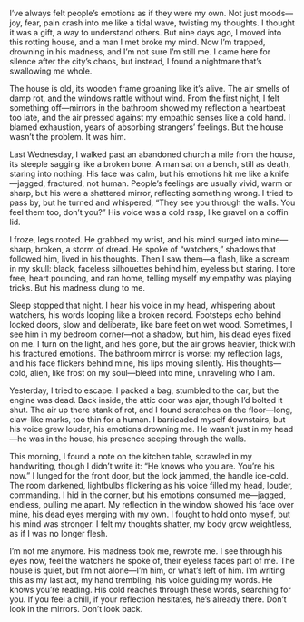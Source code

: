 I’ve always felt people’s emotions as if they were my own. Not just moods—joy, fear, pain crash into me like a tidal wave, twisting my thoughts. I thought it was a gift, a way to understand others. But nine days ago, I moved into this rotting house, and a man I met broke my mind. Now I’m trapped, drowning in his madness, and I’m not sure I’m still me. I came here for silence after the city’s chaos, but instead, I found a nightmare that’s swallowing me whole.

The house is old, its wooden frame groaning like it’s alive. The air smells of damp rot, and the windows rattle without wind. From the first night, I felt something off—mirrors in the bathroom showed my reflection a heartbeat too late, and the air pressed against my empathic senses like a cold hand. I blamed exhaustion, years of absorbing strangers’ feelings. But the house wasn’t the problem. It was him.

Last Wednesday, I walked past an abandoned church a mile from the house, its steeple sagging like a broken bone. A man sat on a bench, still as death, staring into nothing. His face was calm, but his emotions hit me like a knife—jagged, fractured, not human. People’s feelings are usually vivid, warm or sharp, but his were a shattered mirror, reflecting something wrong. I tried to pass by, but he turned and whispered, “They see you through the walls. You feel them too, don’t you?” His voice was a cold rasp, like gravel on a coffin lid.

I froze, legs rooted. He grabbed my wrist, and his mind surged into mine—sharp, broken, a storm of dread. He spoke of “watchers,” shadows that followed him, lived in his thoughts. Then I saw them—a flash, like a scream in my skull: black, faceless silhouettes behind him, eyeless but staring. I tore free, heart pounding, and ran home, telling myself my empathy was playing tricks. But his madness clung to me.

Sleep stopped that night. I hear his voice in my head, whispering about watchers, his words looping like a broken record. Footsteps echo behind locked doors, slow and deliberate, like bare feet on wet wood. Sometimes, I see him in my bedroom corner—not a shadow, but him, his dead eyes fixed on me. I turn on the light, and he’s gone, but the air grows heavier, thick with his fractured emotions. The bathroom mirror is worse: my reflection lags, and his face flickers behind mine, his lips moving silently. His thoughts—cold, alien, like frost on my soul—bleed into mine, unraveling who I am.

Yesterday, I tried to escape. I packed a bag, stumbled to the car, but the engine was dead. Back inside, the attic door was ajar, though I’d bolted it shut. The air up there stank of rot, and I found scratches on the floor—long, claw-like marks, too thin for a human. I barricaded myself downstairs, but his voice grew louder, his emotions drowning me. He wasn’t just in my head—he was in the house, his presence seeping through the walls.

This morning, I found a note on the kitchen table, scrawled in my handwriting, though I didn’t write it: “He knows who you are. You’re his now.” I lunged for the front door, but the lock jammed, the handle ice-cold. The room darkened, lightbulbs flickering as his voice filled my head, louder, commanding. I hid in the corner, but his emotions consumed me—jagged, endless, pulling me apart. My reflection in the window showed his face over mine, his dead eyes merging with my own. I fought to hold onto myself, but his mind was stronger. I felt my thoughts shatter, my body grow weightless, as if I was no longer flesh.

I’m not me anymore. His madness took me, rewrote me. I see through his eyes now, feel the watchers he spoke of, their eyeless faces part of me. The house is quiet, but I’m not alone—I’m him, or what’s left of him. I’m writing this as my last act, my hand trembling, his voice guiding my words. He knows you’re reading. His cold reaches through these words, searching for you. If you feel a chill, if your reflection hesitates, he’s already there. Don’t look in the mirrors. Don’t look back.